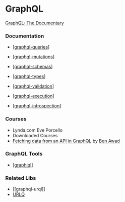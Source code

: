 # GraphQL

[GraphQL: The Documentary](youtube.com/watch?v=783ccP__No8)

### Documentation

- [[graphql-queries]]

- [[graphql-mutations]]

- [[graphql-schemas]]

- [[graphql-types]]

- [[graphql-validation]]

- [[graphql-execution]]

- [[graphql-introspection]]

### Courses

- Lynda.com Eve Porcello
- Downloaded Courses
- [Fetching data from an API in GraphQL](https://www.youtube.com/watch?v=RDQyAcvmbpM) by [Ben Awad](https://www.youtube.com/channel/UC-8QAzbLcRglXeN_MY9blyw)

### GraphQL Tools

- [[graphiql]]

### Related Libs

- [[graphql-urql]]
- [URLQ](https://github.com/FormidableLabs/urql)

[//begin]: # "Autogenerated link references for markdown compatibility"
[graphql-queries]: queries/graphql-queries "Queries"
[graphql-mutations]: mutations/graphql-mutations "Mutations"
[graphql-schemas]: schemas/graphql-schemas "Schemas"
[graphql-types]: types/graphql-types "Types"
[graphql-validation]: validation/graphql-validation "Validation"
[graphql-execution]: execution/graphql-execution "Execution"
[graphql-introspection]: introspection/graphql-introspection "Introspection"
[graphiql]: ../graphiql "GraphiQL"
[//end]: # "Autogenerated link references"
